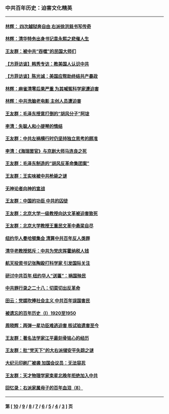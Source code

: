 ### 中共百年历史：迫害文化精英
---
#### [林辉： 四次越狱奔自由 右派徐洪慈书写传奇](../../pages/nf1176111/n14010438.md?06100430) 
#### [林辉：清华特务出身书记袁永熙之悲催人生](../../pages/nf1176111/n13997413.md?06100430) 
#### [王友群：被中共“吞噬”的民国大师们](../../pages/nf1176111/n13942620.md?06100430) 
#### [【方菲访谈】韩秀专访：教美国人认识中共](../../pages/nf1176111/n13821310.md?06100430) 
#### [【方菲访谈】陈光诚：美国应帮助终结共产暴政](../../pages/nf1176111/n13759521.md?06100430) 
#### [林辉：麻雀清零后果严重 为其喊冤科学家遭迫害](../../pages/nf1176111/n13746900.md?06100430) 
#### [林辉：中共洗脑老电影 主创人员遭迫害](../../pages/nf1176111/n13699437.md?06100430) 
#### [王友群：毛泽东授意打倒的“胡风分子”阿垅](../../pages/nf1176111/n13592541.md?06100430) 
#### [李清：失聪人和小提琴的情结](../../pages/nf1176111/n13459280.md?06100430) 
#### [王友群：中共左祸横行时仍坚持独立思考的顾准](../../pages/nf1176111/n13444722.md?06100430) 
#### [李清：《海瑞罢官》与京剧大师马连良之死](../../pages/nf1176111/n13412316.md?06100430) 
#### [王友群：毛泽东制造的“胡风反革命集团案”](../../pages/nf1176111/n13324909.md?06100430) 
#### [王友群：王实味被中共枪毙之谜](../../pages/nf1176111/n13307502.md?06100430) 
#### [无神论者向神的宣战](../../pages/nf1176111/n13281535.md?06100430) 
#### [王友群：中国的功臣 中共的囚徒](../../pages/nf1176111/n13291790.md?06100430) 
#### [王友群：北京大学一级教授向达文革被迫害致死](../../pages/nf1176111/n13150966.md?06100430) 
#### [王友群：北京大学教授王重民文革中悬梁自尽](../../pages/nf1176111/n13084645.md?06100430) 
#### [纽约华人曼哈顿集会 清算中共百年反人类罪](../../pages/nf1176111/n13084157.md?06100430) 
#### [清华老教授怒斥：中共为党庆挥霍纳税人钱](../../pages/nf1176111/n13071430.md?06100430) 
#### [航天投资书记张陶殴打科学家 引发国际关注](../../pages/nf1176111/n13069132.md?06100430) 
#### [研讨中共百年 纽约华人“送匾”：祸国殃民](../../pages/nf1176111/n13057367.md?06100430) 
#### [中共罪行录之二十八：切菜切出反革命](../../pages/nf1176111/n13030600.md?06100430) 
#### [田云：党媒吹捧社会主义 中共百年误国害民](../../pages/nf1176111/n13006682.md?06100430) 
#### [被遗忘的百年历史（I）1920至1950](../../pages/nf1176111/n12986411.md?06100430) 
#### [周晓辉：两弹一星功臣难逃迫害 核试验遗害至今](../../pages/nf1176111/n12974997.md?06100430) 
#### [王友群：著名法学家江平最刻骨铭心的经历](../../pages/nf1176111/n12970787.md?06100430) 
#### [王友群：批“党天下”的大右派储安平失踪之谜](../../pages/nf1176111/n12954229.md?06100430) 
#### [大纪元印刷厂被袭 加国会议员：无法容忍](../../pages/nf1176111/n12883028.md?06100430) 
#### [王友群：天才物理学家束星北晚年拒绝加入中共](../../pages/nf1176111/n12792913.md?06100430) 
#### [回忆录：右派家属母子的百年血泪（8）](../../pages/nf1176111/n12706196.md?06100430) 

---
#### 第 [ [10](./10.md?06100430) / [9](./9.md?06100430) / [8](./8.md?06100430) / [7](./7.md?06100430) / [6](./6.md?06100430) / [5](./5.md?06100430) / [4](./4.md?06100430) / [3](./3.md?06100430) ] 页
